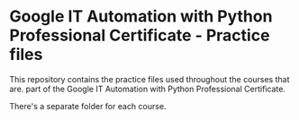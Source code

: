 # Google IT Automation with Python Professional Certificate - Practice files

This repository contains the practice files used throughout the courses that are.
part of the Google IT Automation with Python Professional Certificate.

There's a separate folder for each course.

